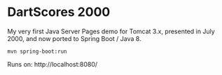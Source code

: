 # DartScores 2000

My very first Java Server Pages demo for Tomcat 3.x, presented in July 2000, and now ported to Spring Boot / Java 8.

    mvn spring-boot:run

Runs on: http://localhost:8080/